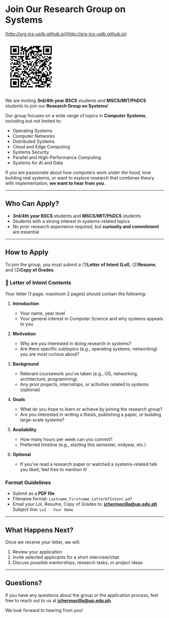 # Join Our Research Group on Systems

[http://srg-ics-uplb.github.io](http://srg-ics-uplb.github.io)

![Scan for more info](./joining-qr.png)

We are inviting **3rd/4th year BSCS** students and **MSCS/MIT/PhDCS** students to join our **Research Group on Systems**!

Our group focuses on a wide range of topics in **Computer Systems**, including but not limited to:

- Operating Systems  
- Computer Networks  
- Distributed Systems  
- Cloud and Edge Computing  
- Systems Security  
- Parallel and High-Performance Computing  
- Systems for AI and Data

If you are passionate about how computers work *under the hood*, love building real systems, or want to explore research that combines theory with implementation, **we want to hear from you**.

---

## Who Can Apply?

- **3rd/4th year BSCS** students and **MSCS/MIT/PhDCS** students
- Students with a strong interest in systems-related topics
- No prior research experience required, but **curiosity and commitment** are essential

---

## How to Apply

To join the group, you must submit a (1)**Letter of Intent (LoI)**, (2)**Resume**, and (3)**Copy of Grades**.

### 📄 Letter of Intent Contents

Your letter (1 page, maximum 2 pages) should contain the following:

1. **Introduction**
   - Your name, year level
   - Your general interest in Computer Science and why systems appeals to you

2. **Motivation**
   - Why are you interested in doing research in systems?
   - Are there specific subtopics (e.g., operating systems, networking) you are most curious about?

3. **Background**
   - Relevant coursework you’ve taken (e.g., OS, networking, architecture, programming)
   - Any prior projects, internships, or activities related to systems (optional)

4. **Goals**
   - What do you hope to learn or achieve by joining the research group?
   - Are you interested in writing a thesis, publishing a paper, or building large-scale systems?

5. **Availability**
   - How many hours per week can you commit?
   - Preferred timeline (e.g., starting this semester, midyear, etc.)

6. **Optional**
   - If you’ve read a research paper or watched a systems-related talk you liked, feel free to mention it!

### Format Guidelines

- Submit as a **PDF file**
- Filename format: `Lastname_Firstname_LetterOfIntent.pdf`
- Email your LoI, Resume, Copy of Grades to: **jchermocilla@up.edu.ph**  
  Subject line: `LoI - Your Name`

---

## What Happens Next?

Once we receive your letter, we will:

1. Review your application
2. Invite selected applicants for a short interview/chat
3. Discuss possible mentorships, research tasks, or project ideas

---

## Questions?

If you have any questions about the group or the application process, feel free to reach out to us at **jchermocilla@up.edu.ph**.

We look forward to hearing from you!


